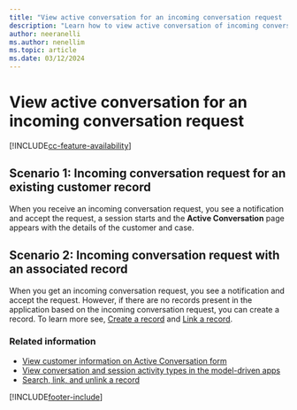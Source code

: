 ```yaml
---
title: "View active conversation for an incoming conversation request | MicrosoftDocs"
description: "Learn how to view active conversation of incoming conversation requests for customer records."
author: neeranelli
ms.author: nenellim
ms.topic: article
ms.date: 03/12/2024
---
```


# View active conversation for an incoming conversation request

[!INCLUDE[cc-feature-availability](../../includes/cc-feature-availability.md)]


## Scenario 1: Incoming conversation request for an existing customer record 

When you receive an incoming conversation request, you see a notification and accept the request, a session starts and the **Active Conversation** page appears with the details of the customer and case.

## Scenario 2: Incoming conversation request with an associated record

When you get an incoming conversation request, you see a notification and accept the request. However, if there are no records present in the application based on the incoming conversation request, you can create a record. To learn more see, [Create a record](oc-create-record.md) and [Link a record](oc-search-link-unlink-record.md).

### Related information

- [View customer information on Active Conversation form](oc-customer-summary.md)
- [View conversation and session activity types in the model-driven apps](oc-view-activity-types.md)
- [Search, link, and unlink a record](oc-search-link-unlink-record.md)


[!INCLUDE[footer-include](../../includes/footer-banner.md)]
